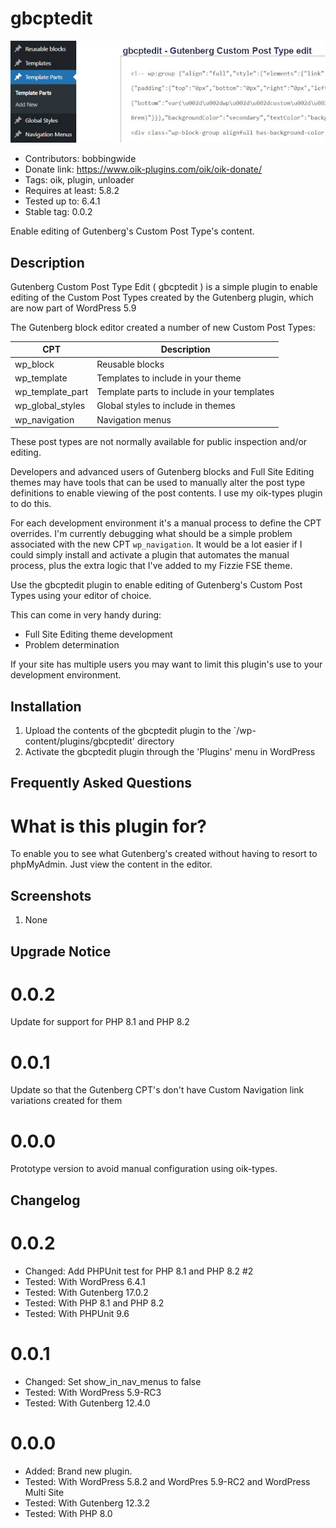 # gbcptedit 
![banner](assets/gbcptedit-banner-772x250.jpg)
* Contributors: bobbingwide
* Donate link: https://www.oik-plugins.com/oik/oik-donate/
* Tags: oik, plugin, unloader
* Requires at least: 5.8.2
* Tested up to: 6.4.1
* Stable tag: 0.0.2

Enable editing of Gutenberg's Custom Post Type's content.

## Description 
Gutenberg Custom Post Type Edit ( gbcptedit ) is a simple plugin to enable editing of the Custom Post Types created by the Gutenberg plugin, which are now part of WordPress 5.9

The Gutenberg block editor created a number of new Custom Post Types:

CPT | Description
--- | -------
wp_block | Reusable blocks
wp_template | Templates to include in your theme
wp_template_part | Template parts to include in your templates
wp_global_styles | Global styles to include in themes
wp_navigation | Navigation menus

These post types are not normally available for public inspection and/or editing.

Developers and advanced users of Gutenberg blocks and Full Site Editing themes may have tools that can be used to manually alter the
post type definitions to enable viewing of the post contents. I use my oik-types plugin to do this.

For each development environment it's a manual process to define the CPT overrides.
I'm currently debugging what should be a simple problem associated with the new CPT `wp_navigation`.
It would be a lot easier if I could simply install and activate a plugin that automates the manual process,
plus the extra logic that I've added to my Fizzie FSE theme.


Use the gbcptedit plugin to enable editing of Gutenberg's Custom Post Types
using your editor of choice.

This can come in very handy during:

- Full Site Editing theme development
- Problem determination

If your site has multiple users you may want to limit this plugin's use to your development environment.

## Installation 
1. Upload the contents of the gbcptedit plugin to the `/wp-content/plugins/gbcptedit' directory
1. Activate the gbcptedit plugin through the 'Plugins' menu in WordPress


## Frequently Asked Questions 

# What is this plugin for? 
To enable you to see what Gutenberg's created without having to resort to phpMyAdmin.
Just view the content in the editor.


## Screenshots 
1. None

## Upgrade Notice 
# 0.0.2 
Update for support for PHP 8.1 and PHP 8.2

# 0.0.1 
Update so that the Gutenberg CPT's don't have Custom Navigation link variations created for them

# 0.0.0 
Prototype version to avoid manual configuration using oik-types.

## Changelog 
# 0.0.2 
* Changed: Add PHPUnit test for PHP 8.1 and PHP 8.2 #2
* Tested: With WordPress 6.4.1
* Tested: With Gutenberg 17.0.2
* Tested: With PHP 8.1 and PHP 8.2
* Tested: With PHPUnit 9.6

# 0.0.1 
* Changed: Set show_in_nav_menus to false
* Tested: With WordPress 5.9-RC3
* Tested: With Gutenberg 12.4.0

# 0.0.0 
* Added: Brand new plugin.
* Tested: With WordPress 5.8.2 and WordPres 5.9-RC2 and WordPress Multi Site
* Tested: With Gutenberg 12.3.2
* Tested: With PHP 8.0
